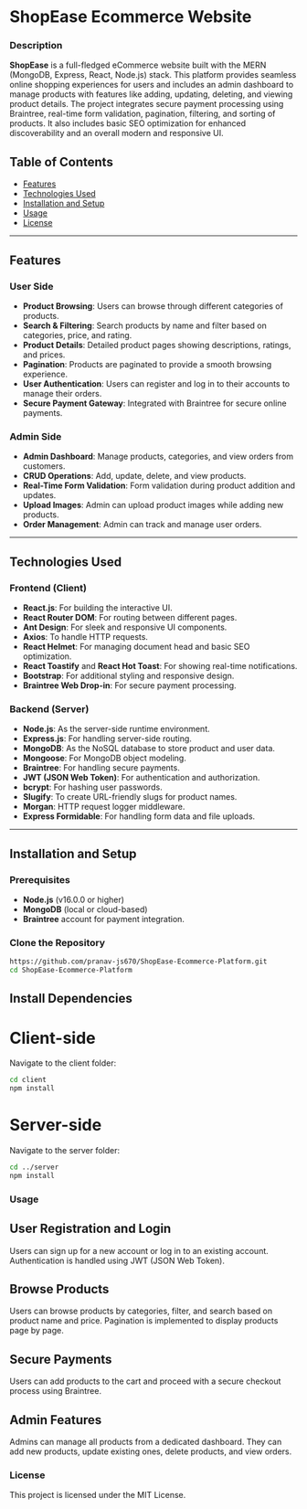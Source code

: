# ShopEase Ecommerce Website

### Description

**ShopEase** is a full-fledged eCommerce website built with the MERN (MongoDB, Express, React, Node.js) stack. This platform provides seamless online shopping experiences for users and includes an admin dashboard to manage products with features like adding, updating, deleting, and viewing product details. The project integrates secure payment processing using Braintree, real-time form validation, pagination, filtering, and sorting of products. It also includes basic SEO optimization for enhanced discoverability and an overall modern and responsive UI.

## Table of Contents

- [Features](#features)
- [Technologies Used](#technologies-used)
- [Installation and Setup](#installation-and-setup)
- [Usage](#usage)
- [License](#license)

---

## Features

### User Side
- **Product Browsing**: Users can browse through different categories of products.
- **Search & Filtering**: Search products by name and filter based on categories, price, and rating.
- **Product Details**: Detailed product pages showing descriptions, ratings, and prices.
- **Pagination**: Products are paginated to provide a smooth browsing experience.
- **User Authentication**: Users can register and log in to their accounts to manage their orders.
- **Secure Payment Gateway**: Integrated with Braintree for secure online payments.

### Admin Side
- **Admin Dashboard**: Manage products, categories, and view orders from customers.
- **CRUD Operations**: Add, update, delete, and view products.
- **Real-Time Form Validation**: Form validation during product addition and updates.
- **Upload Images**: Admin can upload product images while adding new products.
- **Order Management**: Admin can track and manage user orders.

---

## Technologies Used

### Frontend (Client)
- **React.js**: For building the interactive UI.
- **React Router DOM**: For routing between different pages.
- **Ant Design**: For sleek and responsive UI components.
- **Axios**: To handle HTTP requests.
- **React Helmet**: For managing document head and basic SEO optimization.
- **React Toastify** and **React Hot Toast**: For showing real-time notifications.
- **Bootstrap**: For additional styling and responsive design.
- **Braintree Web Drop-in**: For secure payment processing.

### Backend (Server)
- **Node.js**: As the server-side runtime environment.
- **Express.js**: For handling server-side routing.
- **MongoDB**: As the NoSQL database to store product and user data.
- **Mongoose**: For MongoDB object modeling.
- **Braintree**: For handling secure payments.
- **JWT (JSON Web Token)**: For authentication and authorization.
- **bcrypt**: For hashing user passwords.
- **Slugify**: To create URL-friendly slugs for product names.
- **Morgan**: HTTP request logger middleware.
- **Express Formidable**: For handling form data and file uploads.

---

## Installation and Setup

### Prerequisites

- **Node.js** (v16.0.0 or higher)
- **MongoDB** (local or cloud-based)
- **Braintree** account for payment integration.

### Clone the Repository

```bash
https://github.com/pranav-js670/ShopEase-Ecommerce-Platform.git
cd ShopEase-Ecommerce-Platform
```

## Install Dependencies

# Client-side

Navigate to the client folder:

```bash
cd client
npm install
```

# Server-side

Navigate to the server folder:

```bash
cd ../server
npm install
```

### Usage

## User Registration and Login
Users can sign up for a new account or log in to an existing account. Authentication is handled using JWT (JSON Web Token).

## Browse Products
Users can browse products by categories, filter, and search based on product name and price. Pagination is implemented to display products page by page.

## Secure Payments
Users can add products to the cart and proceed with a secure checkout process using Braintree.

## Admin Features
Admins can manage all products from a dedicated dashboard. They can add new products, update existing ones, delete products, and view orders.

### License

This project is licensed under the MIT License.


